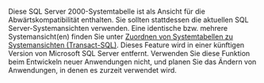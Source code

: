   Diese SQL Server 2000-Systemtabelle ist als Ansicht für die Abwärtskompatibilität enthalten. Sie sollten stattdessen die aktuellen SQL Server-Systemansichten verwenden. Eine identische bzw. mehrere Systemansicht(en) finden Sie unter [Zuordnen von Systemtabellen zu Systemansichten &#40;Transact-SQL&#41;](../relational-databases/system-tables/mapping-system-tables-to-system-views-transact-sql.md). Dieses Feature wird in einer künftigen Version von Microsoft SQL Server entfernt. Verwenden Sie diese Funktion beim Entwickeln neuer Anwendungen nicht, und planen Sie das Ändern von Anwendungen, in denen es zurzeit verwendet wird.
   